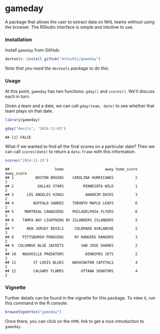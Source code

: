 gameday
=======

A package that allows the user to extract data on NHL teams without using the browser. The RStudio interface is simple and intuitive to use.

### Installation
Install `gameday` from GitHub:


```r
devtools::install_github("dchiu911/gameday")
```
_Note that you need the `devtools` package to do this._

### Usage
At this point, `gameday` has two functions: `gday()` and `scores()`. We'll discuss each in turn.

Given a team and a date, we can call `gday(team, date)` to see whether that team plays on that date.


```r
library(gameday)

gday("devils", "2014-11-03")
```

```
## [1] FALSE
```

What if we wanted to find all the final scores on a particular date? Then we can call `scores(date)` to return a `data.frame` with this information.


```r
scores("2014-11-15")
```

```
##                     home                   away home_score away_score
## 1          BOSTON BRUINS    CAROLINA HURRICANES          2          1
## 2           DALLAS STARS         MINNESOTA WILD          1          2
## 3      LOS ANGELES KINGS          ANAHEIM DUCKS          3          2
## 4         BUFFALO SABRES    TORONTO MAPLE LEAFS          6          2
## 5     MONTREAL CANADIENS    PHILADELPHIA FLYERS          6          3
## 6    TAMPA BAY LIGHTNING NY ISLANDERS ISLANDERS          5          2
## 7      NEW JERSEY DEVILS     COLORADO AVALANCHE          2          3
## 8    PITTSBURGH PENGUINS     NY RANGERS RANGERS          3          2
## 9  COLUMBUS BLUE JACKETS        SAN JOSE SHARKS          2          1
## 10   NASHVILLE PREDATORS          WINNIPEG JETS          2          1
## 11        ST LOUIS BLUES    WASHINGTON CAPITALS          4          1
## 12        CALGARY FLAMES        OTTAWA SENATORS          4          2
```

### Vignette
Further details can be found in the vignette for this package. To view it, run this command in the R console:


```r
browseVignettes("gameday")
```

Once there, you can click on the `HTML` link to get a nice introduction to `gameday`.
